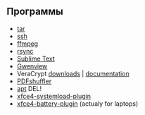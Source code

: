 ## Программы

- [tar](tar)
- [ssh](ssh)
- [ffmpeg](ffmpeg)
- [rsync](rsync)
- [Sublime Text](sublime-text)
- [Gwenview](gwenview)
- VeraCrypt [downloads](https://veracrypt.fr/en/Downloads.html) | [documentation](https://veracrypt.fr/en/Documentation.html)
- [PDFshuffler](pdfshuffler)
- [apt](apt) <span class="warn">DEL!</span>
- [xfce4-systemload-plugin](xfce4-systemload-plugin)
- [xfce4-battery-plugin](xfce4-battery-plugin) (actualy for laptops)
